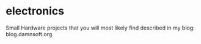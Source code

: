 # electronics
Small Hardware projects that you will most likely find described in my blog: blog.damnsoft.org
